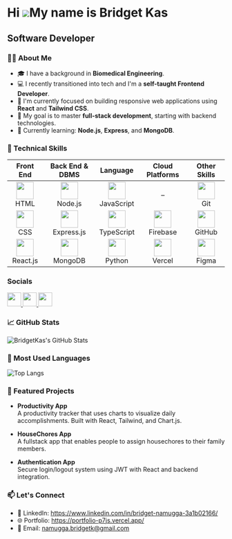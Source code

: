 Hi ![](https://user-images.githubusercontent.com/18350557/176309783-0785949b-9127-417c-8b55-ab5a4333674e.gif)My name is Bridget Kas
===================================================================================================================================

Software Developer
------------------

### 👩‍💻 About Me

- 🎓 I have a background in **Biomedical Engineering**.
- 💻 I recently transitioned into tech and I'm a **self-taught Frontend Developer**.
- 🚀 I'm currently focused on building responsive web applications using **React** and **Tailwind CSS**.
- 🎯 My goal is to master **full-stack development**, starting with backend technologies.
- 🌱 Currently learning: **Node.js**, **Express**, and **MongoDB**.



### 🧠 Technical Skills

<table>
  <thead>
    <tr>
      <th>Front End</th>
      <th>Back End & DBMS</th>
      <th>Language</th>
      <th>Cloud Platforms</th>
      <th>Other Skills</th>
    </tr>
  </thead>
  <tbody>
    <tr>
      <td align="center">
        <img src="https://cdn.jsdelivr.net/gh/devicons/devicon/icons/html5/html5-original.svg" width="40" />
        <br />HTML
      </td>
      <td align="center">
        <img src="https://cdn.jsdelivr.net/gh/devicons/devicon/icons/nodejs/nodejs-original.svg" width="40" />
        <br />Node.js
      </td>
      <td align="center">
        <img src="https://cdn.jsdelivr.net/gh/devicons/devicon/icons/javascript/javascript-original.svg" width="40" />
        <br />JavaScript
      </td>
      <td align="center">
        –
      </td>
      <td align="center">
        <img src="https://cdn.jsdelivr.net/gh/devicons/devicon/icons/git/git-original.svg" width="40" />
        <br />Git
      </td>
    </tr>
    <tr>
      <td align="center">
        <img src="https://cdn.jsdelivr.net/gh/devicons/devicon/icons/css3/css3-original.svg" width="40" />
        <br />CSS
      </td>
      <td align="center">
        <img src="https://cdn.jsdelivr.net/gh/devicons/devicon/icons/express/express-original.svg" width="40" />
        <br />Express.js
      </td>
      <td align="center">
        <img src="https://cdn.jsdelivr.net/gh/devicons/devicon/icons/typescript/typescript-original.svg" width="40" />
        <br />TypeScript
      </td>
      <td align="center">
        <img src="https://cdn.jsdelivr.net/gh/devicons/devicon/icons/firebase/firebase-plain.svg" width="40" />
        <br />Firebase
      </td>
      <td align="center">
        <img src="https://cdn.jsdelivr.net/gh/devicons/devicon/icons/github/github-original.svg" width="40" />
        <br />GitHub
      </td>
    </tr>
    <tr>
      <td align="center">
        <img src="https://cdn.jsdelivr.net/gh/devicons/devicon/icons/react/react-original.svg" width="40" />
        <br />React.js
      </td>
      <td align="center">
        <img src="https://cdn.jsdelivr.net/gh/devicons/devicon/icons/mongodb/mongodb-original.svg" width="40" />
        <br />MongoDB
      </td>
      <td align="center">
        <img src="https://cdn.jsdelivr.net/gh/devicons/devicon/icons/python/python-original.svg" width="40" />
        <br />Python
      </td>
      <td align="center">
        <img src="https://cdn.jsdelivr.net/gh/devicons/devicon/icons/vercel/vercel-original.svg" width="40" />
        <br />Vercel
      </td>
      <td align="center">
        <img src="https://cdn.jsdelivr.net/gh/devicons/devicon/icons/figma/figma-original.svg" width="40" />
        <br />Figma
      </td>
    </tr>
  </tbody>
</table>



### Socials

<p align="left"> <a href="https://www.github.com/BridgetKas" target="_blank" rel="noreferrer"> <picture> <source media="(prefers-color-scheme: dark)" srcset="https://raw.githubusercontent.com/danielcranney/readme-generator/main/public/icons/socials/github-dark.svg" /> <source media="(prefers-color-scheme: light)" srcset="https://raw.githubusercontent.com/danielcranney/readme-generator/main/public/icons/socials/github.svg" /> <img src="https://raw.githubusercontent.com/danielcranney/readme-generator/main/public/icons/socials/github.svg" width="32" height="32" /> </picture> </a> <a href="https://www.linkedin.com/in/bridget-namugga-3a1b02166" target="_blank" rel="noreferrer"> <picture> <source media="(prefers-color-scheme: dark)" srcset="https://raw.githubusercontent.com/danielcranney/readme-generator/main/public/icons/socials/linkedin-dark.svg" /> <source media="(prefers-color-scheme: light)" srcset="https://raw.githubusercontent.com/danielcranney/readme-generator/main/public/icons/socials/linkedin.svg" /> <img src="https://raw.githubusercontent.com/danielcranney/readme-generator/main/public/icons/socials/linkedin.svg" width="32" height="32" /> </picture> </a> <a href="http://www.medium.com/namugga.bridgetk" target="_blank" rel="noreferrer"> <picture> <source media="(prefers-color-scheme: dark)" srcset="https://raw.githubusercontent.com/danielcranney/readme-generator/main/public/icons/socials/medium-dark.svg" /> <source media="(prefers-color-scheme: light)" srcset="https://raw.githubusercontent.com/danielcranney/readme-generator/main/public/icons/socials/medium.svg" /> <img src="https://raw.githubusercontent.com/danielcranney/readme-generator/main/public/icons/socials/medium.svg" width="32" height="32" /> </picture> </a></p>



### 📈 GitHub Stats

![BridgetKas's GitHub Stats](https://github-readme-stats.vercel.app/api?username=BridgetKas&show_icons=true&bg_color=1c1917&title_color=ffffff&text_color=ffffff&icon_color=0891b2&border_radius=10)



### 🧩 Most Used Languages
![Top Langs](https://github-readme-stats.vercel.app/api/top-langs/?username=BridgetKas&layout=compact&bg_color=1c1917&title_color=ffffff&text_color=ffffff&border_radius=20)



### 🌟 Featured Projects

-  **Productivity App**  
  A productivity tracker that uses charts to visualize daily accomplishments. Built with React, Tailwind, and Chart.js.

-  **HouseChores App**  
  A fullstack app that enables people to assign housechores to their family members.

-  **Authentication App**  
  Secure login/logout system using JWT with React and backend integration.



### 📫 Let's Connect

- 💼 LinkedIn: https://www.linkedin.com/in/bridget-namugga-3a1b02166/
- 🌐 Portfolio: https://portfolio-p7js.vercel.app/
- 📩 Email: namugga.bridgetk@gmail.com







